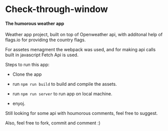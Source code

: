 # Check-through-window



#### The humorous weather app

Weather app project, built on top of Openweather api, with additonal help of flags.io for providing the country flags.

For assetes menagment the webpack was used, and for making api calls built in javascript Fetch Api is used.



Steps to run this app:

- Clone the app

- run `npm run build` to build and compile the assets.

- run `npm run server` to run app on local machine.

- enyoj.

Still looking for some api with houmorous comments, feel free to suggest.

Also, feel free to fork, commit and comment :) 


